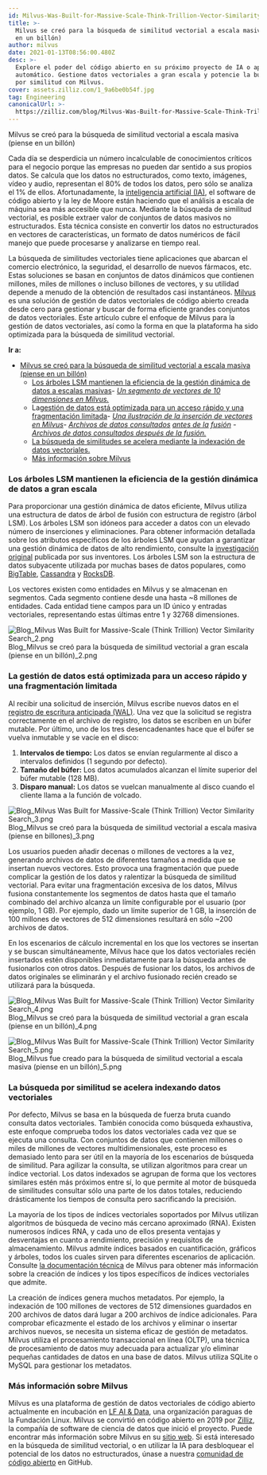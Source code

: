 ```yaml
---
id: Milvus-Was-Built-for-Massive-Scale-Think-Trillion-Vector-Similarity-Search.md
title: >-
  Milvus se creó para la búsqueda de similitud vectorial a escala masiva (piense
  en un billón)
author: milvus
date: 2021-01-13T08:56:00.480Z
desc: >-
  Explore el poder del código abierto en su próximo proyecto de IA o aprendizaje
  automático. Gestione datos vectoriales a gran escala y potencie la búsqueda
  por similitud con Milvus.
cover: assets.zilliz.com/1_9a6be0b54f.jpg
tag: Engineering
canonicalUrl: >-
  https://zilliz.com/blog/Milvus-Was-Built-for-Massive-Scale-Think-Trillion-Vector-Similarity-Search
---
```

<custom-h1>Milvus se creó para la búsqueda de similitud vectorial a escala masiva (piense en un billón)</custom-h1><p>Cada día se desperdicia un número incalculable de conocimientos críticos para el negocio porque las empresas no pueden dar sentido a sus propios datos. Se calcula que los datos no estructurados, como texto, imágenes, vídeo y audio, representan el 80% de todos los datos, pero sólo se analiza el 1% de ellos. Afortunadamente, la <a href="https://medium.com/unstructured-data-service/the-easiest-way-to-search-among-1-billion-image-vectors-d6faf72e361f">inteligencia artificial (IA)</a>, el software de código abierto y la ley de Moore están haciendo que el análisis a escala de máquina sea más accesible que nunca. Mediante la búsqueda de similitud vectorial, es posible extraer valor de conjuntos de datos masivos no estructurados. Esta técnica consiste en convertir los datos no estructurados en vectores de características, un formato de datos numéricos de fácil manejo que puede procesarse y analizarse en tiempo real.</p>
<p>La búsqueda de similitudes vectoriales tiene aplicaciones que abarcan el comercio electrónico, la seguridad, el desarrollo de nuevos fármacos, etc. Estas soluciones se basan en conjuntos de datos dinámicos que contienen millones, miles de millones o incluso billones de vectores, y su utilidad depende a menudo de la obtención de resultados casi instantáneos. <a href="https://milvus.io/">Milvus</a> es una solución de gestión de datos vectoriales de código abierto creada desde cero para gestionar y buscar de forma eficiente grandes conjuntos de datos vectoriales. Este artículo cubre el enfoque de Milvus para la gestión de datos vectoriales, así como la forma en que la plataforma ha sido optimizada para la búsqueda de similitud vectorial.</p>
<p><strong>Ir a:</strong></p>
<ul>
<li><a href="#milvus-was-built-for-massive-scale-think-trillion-vector-similarity-search">Milvus se creó para la búsqueda de similitud vectorial a escala masiva (piense en un billón)</a><ul>
<li><a href="#lsm-trees-keep-dynamic-data-management-efficient-at-massive-scales">Los árboles LSM mantienen la eficiencia de la gestión dinámica de datos a escalas masivas</a>- <a href="#a-segment-of-10-dimensional-vectors-in-milvus"><em>Un segmento de vectores de 10 dimensiones en Milvus.</em></a></li>
<li>La<a href="#data-management-is-optimized-for-rapid-access-and-limited-fragmentation">gestión de datos está optimizada para un acceso rápido y una fragmentación limitada</a>- <a href="#an-illustration-of-inserting-vectors-in-milvus"><em>Una ilustración de la inserción de vectores en Milvus</em></a>- <a href="#queried-data-files-after-the-merge"><em>Archivos de datos consultados</em></a> <a href="#queried-data-files-before-the-merge"><em>antes de la</em></a> <a href="#queried-data-files-after-the-merge"><em>fusión</em></a> - <a href="#queried-data-files-after-the-merge"><em>Archivos de datos consultados después de la fusión.</em></a></li>
<li><a href="#similarity-searched-is-accelerated-by-indexing-vector-data">La búsqueda de similitudes se acelera mediante la indexación de datos vectoriales.</a></li>
<li><a href="#learn-more-about-milvus">Más información sobre Milvus</a></li>
</ul></li>
</ul>
<h3 id="LSM-trees-keep-dynamic-data-management-efficient-at-massive-scales" class="common-anchor-header">Los árboles LSM mantienen la eficiencia de la gestión dinámica de datos a gran escala</h3><p>Para proporcionar una gestión dinámica de datos eficiente, Milvus utiliza una estructura de datos de árbol de fusión con estructura de registro (árbol LSM). Los árboles LSM son idóneos para acceder a datos con un elevado número de inserciones y eliminaciones. Para obtener información detallada sobre los atributos específicos de los árboles LSM que ayudan a garantizar una gestión dinámica de datos de alto rendimiento, consulte la <a href="http://paperhub.s3.amazonaws.com/18e91eb4db2114a06ea614f0384f2784.pdf">investigación original</a> publicada por sus inventores. Los árboles LSM son la estructura de datos subyacente utilizada por muchas bases de datos populares, como <a href="https://cloud.google.com/bigtable">BigTable</a>, <a href="https://cassandra.apache.org/">Cassandra</a> y <a href="https://rocksdb.org/">RocksDB</a>.</p>
<p>Los vectores existen como entidades en Milvus y se almacenan en segmentos. Cada segmento contiene desde una hasta ~8 millones de entidades. Cada entidad tiene campos para un ID único y entradas vectoriales, representando estas últimas entre 1 y 32768 dimensiones.</p>
<p>
  
   <span class="img-wrapper"> <img translate="no" src="https://assets.zilliz.com/Blog_Milvus_Was_Built_for_Massive_Scale_Think_Trillion_Vector_Similarity_Search_2_492d31c7a0.png" alt="Blog_Milvus Was Built for Massive-Scale (Think Trillion) Vector Similarity Search_2.png" class="doc-image" id="blog_milvus-was-built-for-massive-scale-(think-trillion)-vector-similarity-search_2.png" />
   </span> <span class="img-wrapper"> <span>Blog_Milvus se creó para la búsqueda de similitud vectorial a gran escala (piense en un billón)_2.png</span> </span></p>
<h3 id="Data-management-is-optimized-for-rapid-access-and-limited-fragmentation" class="common-anchor-header">La gestión de datos está optimizada para un acceso rápido y una fragmentación limitada</h3><p>Al recibir una solicitud de inserción, Milvus escribe nuevos datos en el <a href="https://milvus.io/docs/v0.11.0/write_ahead_log.md">registro de escritura anticipada (WAL)</a>. Una vez que la solicitud se registra correctamente en el archivo de registro, los datos se escriben en un búfer mutable. Por último, uno de los tres desencadenantes hace que el búfer se vuelva inmutable y se vacíe en el disco:</p>
<ol>
<li><strong>Intervalos de tiempo:</strong> Los datos se envían regularmente al disco a intervalos definidos (1 segundo por defecto).</li>
<li><strong>Tamaño del búfer:</strong> Los datos acumulados alcanzan el límite superior del búfer mutable (128 MB).</li>
<li><strong>Disparo manual:</strong> Los datos se vuelcan manualmente al disco cuando el cliente llama a la función de volcado.</li>
</ol>
<p>
  
   <span class="img-wrapper"> <img translate="no" src="https://assets.zilliz.com/Blog_Milvus_Was_Built_for_Massive_Scale_Think_Trillion_Vector_Similarity_Search_3_852dc2c9bb.png" alt="Blog_Milvus Was Built for Massive-Scale (Think Trillion) Vector Similarity Search_3.png" class="doc-image" id="blog_milvus-was-built-for-massive-scale-(think-trillion)-vector-similarity-search_3.png" />
   </span> <span class="img-wrapper"> <span>Blog_Milvus se creó para la búsqueda de similitud vectorial a escala masiva (piense en billones)_3.png</span> </span></p>
<p>Los usuarios pueden añadir decenas o millones de vectores a la vez, generando archivos de datos de diferentes tamaños a medida que se insertan nuevos vectores. Esto provoca una fragmentación que puede complicar la gestión de los datos y ralentizar la búsqueda de similitud vectorial. Para evitar una fragmentación excesiva de los datos, Milvus fusiona constantemente los segmentos de datos hasta que el tamaño combinado del archivo alcanza un límite configurable por el usuario (por ejemplo, 1 GB). Por ejemplo, dado un límite superior de 1 GB, la inserción de 100 millones de vectores de 512 dimensiones resultará en sólo ~200 archivos de datos.</p>
<p>En los escenarios de cálculo incremental en los que los vectores se insertan y se buscan simultáneamente, Milvus hace que los datos vectoriales recién insertados estén disponibles inmediatamente para la búsqueda antes de fusionarlos con otros datos. Después de fusionar los datos, los archivos de datos originales se eliminarán y el archivo fusionado recién creado se utilizará para la búsqueda.</p>
<p>
  
   <span class="img-wrapper"> <img translate="no" src="https://assets.zilliz.com/Blog_Milvus_Was_Built_for_Massive_Scale_Think_Trillion_Vector_Similarity_Search_4_6bef3d914c.png" alt="Blog_Milvus Was Built for Massive-Scale (Think Trillion) Vector Similarity Search_4.png" class="doc-image" id="blog_milvus-was-built-for-massive-scale-(think-trillion)-vector-similarity-search_4.png" />
   </span> <span class="img-wrapper"> <span>Blog_Milvus se creó para la búsqueda de similitud vectorial a gran escala (piense en un billón)_4.png</span> </span></p>
<p>
  
   <span class="img-wrapper"> <img translate="no" src="https://assets.zilliz.com/Blog_Milvus_Was_Built_for_Massive_Scale_Think_Trillion_Vector_Similarity_Search_5_3851c2d789.png" alt="Blog_Milvus Was Built for Massive-Scale (Think Trillion) Vector Similarity Search_5.png" class="doc-image" id="blog_milvus-was-built-for-massive-scale-(think-trillion)-vector-similarity-search_5.png" />
   </span> <span class="img-wrapper"> <span>Blog_Milvus fue creado para la búsqueda de similitud vectorial a escala masiva (piense en un billón)_5.png</span> </span></p>
<h3 id="Similarity-searched-is-accelerated-by-indexing-vector-data" class="common-anchor-header">La búsqueda por similitud se acelera indexando datos vectoriales</h3><p>Por defecto, Milvus se basa en la búsqueda de fuerza bruta cuando consulta datos vectoriales. También conocida como búsqueda exhaustiva, este enfoque comprueba todos los datos vectoriales cada vez que se ejecuta una consulta. Con conjuntos de datos que contienen millones o miles de millones de vectores multidimensionales, este proceso es demasiado lento para ser útil en la mayoría de los escenarios de búsqueda de similitud. Para agilizar la consulta, se utilizan algoritmos para crear un índice vectorial. Los datos indexados se agrupan de forma que los vectores similares estén más próximos entre sí, lo que permite al motor de búsqueda de similitudes consultar sólo una parte de los datos totales, reduciendo drásticamente los tiempos de consulta pero sacrificando la precisión.</p>
<p>La mayoría de los tipos de índices vectoriales soportados por Milvus utilizan algoritmos de búsqueda de vecino más cercano aproximado (RNA). Existen numerosos índices RNA, y cada uno de ellos presenta ventajas y desventajas en cuanto a rendimiento, precisión y requisitos de almacenamiento. Milvus admite índices basados en cuantificación, gráficos y árboles, todos los cuales sirven para diferentes escenarios de aplicación. Consulte <a href="https://milvus.io/docs/v0.11.0/index.md#CPU">la documentación técnica</a> de Milvus para obtener más información sobre la creación de índices y los tipos específicos de índices vectoriales que admite.</p>
<p>La creación de índices genera muchos metadatos. Por ejemplo, la indexación de 100 millones de vectores de 512 dimensiones guardados en 200 archivos de datos dará lugar a 200 archivos de índice adicionales. Para comprobar eficazmente el estado de los archivos y eliminar o insertar archivos nuevos, se necesita un sistema eficaz de gestión de metadatos. Milvus utiliza el procesamiento transaccional en línea (OLTP), una técnica de procesamiento de datos muy adecuada para actualizar y/o eliminar pequeñas cantidades de datos en una base de datos. Milvus utiliza SQLite o MySQL para gestionar los metadatos.</p>
<h3 id="Learn-more-about-Milvus" class="common-anchor-header">Más información sobre Milvus</h3><p>Milvus es una plataforma de gestión de datos vectoriales de código abierto actualmente en incubación en <a href="https://lfaidata.foundation/">LF AI &amp; Data</a>, una organización paraguas de la Fundación Linux. Milvus se convirtió en código abierto en 2019 por <a href="https://zilliz.com">Zilliz</a>, la compañía de software de ciencia de datos que inició el proyecto. Puede encontrar más información sobre Milvus en su <a href="https://milvus.io/">sitio web</a>. Si está interesado en la búsqueda de similitud vectorial, o en utilizar la IA para desbloquear el potencial de los datos no estructurados, únase a nuestra <a href="https://github.com/milvus-io">comunidad de código abierto</a> en GitHub.</p>
